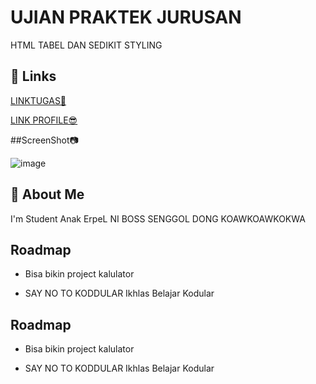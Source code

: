 
# UJIAN PRAKTEK JURUSAN

HTML TABEL DAN SEDIKIT STYLING

## 🔗 Links
[LINKTUGAS📃]()

[LINK PROFILE😎](https://kzdra.github.io/MyProfileCard/)

##ScreenShot📷


![image](https://user-images.githubusercontent.com/92752408/221418098-1560a226-3a46-4613-aa3a-6100e1cc5da2.png)


## 🚀 About Me
I'm Student 
Anak ErpeL NI BOSS SENGGOL DONG KOAWKOAWKOKWA


## Roadmap

- Bisa bikin project kalulator

- SAY NO TO KODDULAR Ikhlas Belajar Kodular






## Roadmap

- Bisa bikin project kalulator

- SAY NO TO KODDULAR Ikhlas Belajar Kodular

